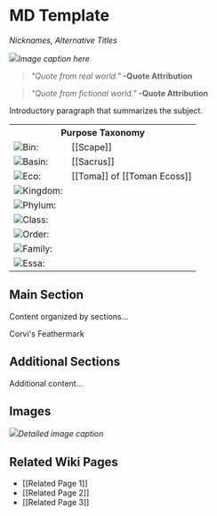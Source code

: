 <!-- wiki-header-section:start -->
# MD Template
_Nicknames, Alternative Titles_

<img src="wiki_images/MD Template.png"><i>Image caption here</i></img>

> _"Quote from real world."_
> **-Quote Attribution**

> _"Quote from fictional world."_
> **-Quote Attribution**

<p>
Introductory paragraph that summarizes the subject.
</p>
<!-- wiki-header-section:end -->

<!-- taxonomy-table-section:start -->
<div class="taxonomy-table">
  <table>
    <tr>
      <th colspan="3">Purpose Taxonomy</th>
    </tr>
    <tr>
      <td class="taxon-label"><img src="../svg/bin.svg" class="taxon-icon">Bin:</td>
      <td class="taxon-content" colspan="2">[[Scape]]</td>
    </tr>
    <tr>
      <td class="taxon-label"><img src="../svg/basin.svg" class="taxon-icon">Basin:</td>
      <td class="taxon-content" colspan="2">[[Sacrus]]</td>
    </tr>
    <tr>
      <td class="taxon-label"><img src="../svg/eco.svg" class="taxon-icon">Eco:</td>
      <td class="taxon-content" colspan="2">[[Toma]] of [[Toman Ecoss]]</td>
    </tr>
    <tr>
      <td class="taxon-label"><img src="../svg/kingdom.svg" class="taxon-icon">Kingdom:</td>
      <td class="taxon-content" colspan="2"></td>
    </tr>
    <tr>
      <td class="taxon-label"><img src="../svg/phylum.svg" class="taxon-icon">Phylum:</td>
      <td class="taxon-content" colspan="2"></td>
    </tr>
    <tr>
      <td class="taxon-label"><img src="../svg/class.svg" class="taxon-icon">Class:</td>
      <td class="taxon-content" colspan="2"></td>
    </tr>
    <tr>
      <td class="taxon-label"><img src="../svg/order.svg" class="taxon-icon">Order:</td>
      <td class="taxon-content" colspan="2"></td>
    </tr>
    <tr>
      <td class="taxon-label"><img src="../svg/family.svg" class="taxon-icon">Family:</td>
      <td class="taxon-content" colspan="2"></td>
    </tr>
    <tr>
      <td class="taxon-label"><img src="../svg/essa.svg" class="taxon-icon">Essa:</td>
      <td class="taxon-content" colspan="2"></td>
    </tr>
  </table>
</div>
<!-- taxonomy-table-section:end -->

## Main Section

Content organized by sections...

<div class="feathermark">
 <p class="feathermark-attribution">Corvi's Feathermark</p>   
</div>

## Additional Sections

Additional content...

## Images

<img src="wiki_images/Template_detail.png"><i>Detailed image caption</i></img>

## Related Wiki Pages

- [[Related Page 1]]
- [[Related Page 2]]
- [[Related Page 3]]

<!-- not-for-live-publishing:start -->
<!--
This section is for content, lore, or discoveries that are NOT meant for live publishing to the site. 
Leave this empty unless specifically requested. Use this to stage information that will be revealed to players later.
-->
<!-- not-for-live-publishing:end -->

